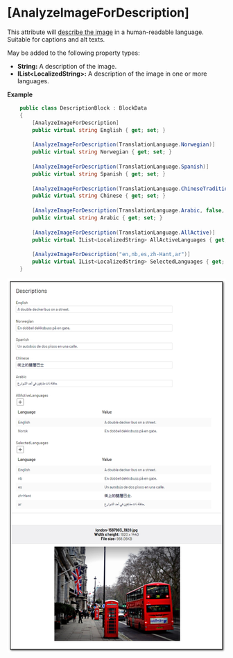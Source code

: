# [AnalyzeImageForDescription]
This attribute will [describe the image](https://docs.microsoft.com/en-us/azure/cognitive-services/computer-vision/concept-describing-images) in a human-readable language. Suitable for captions and alt texts.

May be added to the following property types:

- **String:** A description of the image.
- **IList&lt;LocalizedString&gt;:** A description of the image in one or more languages.

**Example**
``` C#
    public class DescriptionBlock : BlockData
    {
        [AnalyzeImageForDescription]
        public virtual string English { get; set; }

        [AnalyzeImageForDescription(TranslationLanguage.Norwegian)]
        public virtual string Norwegian { get; set; }

        [AnalyzeImageForDescription(TranslationLanguage.Spanish)]
        public virtual string Spanish { get; set; }

        [AnalyzeImageForDescription(TranslationLanguage.ChineseTraditional, false, false)]
        public virtual string Chinese { get; set; }

        [AnalyzeImageForDescription(TranslationLanguage.Arabic, false, false)]
        public virtual string Arabic { get; set; }

        [AnalyzeImageForDescription(TranslationLanguage.AllActive)]
        public virtual IList<LocalizedString> AllActiveLanguages { get; set; }

        [AnalyzeImageForDescription("en,nb,es,zh-Hant,ar")]
        public virtual IList<LocalizedString> SelectedLanguages { get; set; }
    }
```
![Brands](./img/Description.jpg)